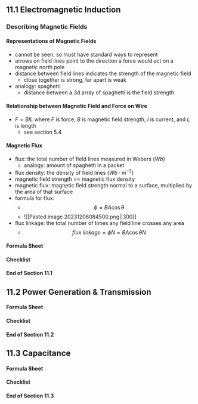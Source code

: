 ## 11.1 Electromagnetic Induction

### Describing Magnetic Fields

#### Representations of Magnetic Fields

- cannot be seen, so must have standard ways to represent
- arrows on field lines point to the direction a force would act on a magnetic north pole
- distance between field lines indicates the strength of the magnetic field
  - close together is strong, far apart is weak
- analogy: spaghetti
  - distance between a 3d array of spaghetti is the field strength

#### Relationship between Magnetic Field and Force on Wire

- $F=BIL$ where $F$ is force, $B$ is magnetic field strength, $I$ is current, and $L$ is length
  - see section 5.4

#### Magnetic Flux

- flux: the total number of field lines measured in Webers ($Wb$)
  - analogy: amount of spaghetti in a packet
- flux density: the density of field lines ($Wb\cdot m^{-2}$)
- magnetic field strength == magnetic flux density
- magnetic flux: magnetic field strength normal to a surface, multiplied by the area of that surface
- formula for flux:
  - $$\phi=BA\cos \theta$$
  - ![[Pasted image 20231206084500.png||300]]
- flux linkage: the total number of times any field line crosses any area
  - $$flux\ linkage = \phi N = BA\cos \theta N$$

#### Formula Sheet

#### Checklist

#### End of Section 11.1

## 11.2 Power Generation & Transmission

#### Formula Sheet

#### Checklist

#### End of Section 11.2

## 11.3 Capacitance

#### Formula Sheet

#### Checklist

#### End of Section 11.3
